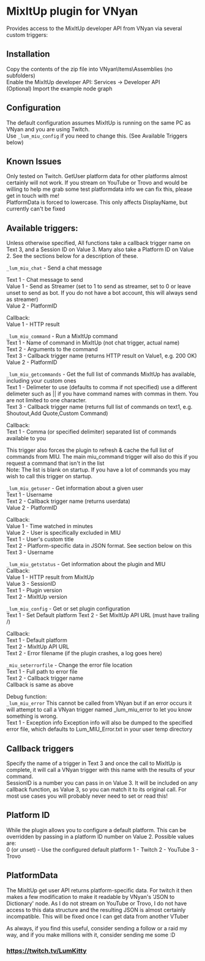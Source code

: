 # MixItUp plugin for VNyan

Provides access to the MixItUp developer API from VNyan via several custom triggers:

## Installation
Copy the contents of the zip file into VNyan\Items\Assemblies (no subfolders)  
Enable the MixItUp developer API: Services -> Developer API  
(Optional) Import the example node graph

## Configuration
The default configuration assumes MixItUp is running on the same PC as VNyan and you are using Twitch.  
Use ```_lum_miu_config``` if you need to change this. (See Available Triggers below)

## Known Issues
Only tested on Twitch. GetUser platform data for other platforms almost certainly will not work. If you stream on YouTube or Trovo and would be willing to help me grab some test platformdata info we can fix this, please get in touch with me!  
PlatformData is forced to lowercase. This only affects DisplayName, but currently can't be fixed

## Available triggers:
Unless otherwise specified, All functions take a callback trigger name on Text 3, and a Session ID on Value 3. Many also take a Platform ID on Value 2. See the sections below for a description of these.  

```_lum_miu_chat``` - Send a chat message  

Text 1 - Chat message to send  
Value 1 - Send as Streamer (set to 1 to send as streamer, set to 0 or leave unset to send as bot. If you do not have a bot account, this will always send as streamer)  
Value 2 - PlatformID  

Callback:  
Value 1 - HTTP result  

```_lum_miu_command``` - Run a MixItUp command  
Text 1 - Name of command in MixItUp (not chat trigger, actual name)  
Text 2 - Arguments to the command  
Text 3 - Callback trigger name (returns HTTP result on Value1, e.g. 200 OK)  
Value 2 - PlatformID  

```_lum_miu_getcommands``` - Get the full list of commands MixItUp has available, including your custom ones  
Text 1 - Delimeter to use (defaults to comma if not specified) use a different delimeter such as || if you have command names with commas in them. You are not limited to one character.  
Text 3 - Callback trigger name (returns full list of commands on text1, e.g. Shoutout,Add Quote,Custom Command)  

Callback:  
Text 1 - Comma (or specified delimiter) separated list of commands available to you  

This trigger also forces the plugin to refresh & cache the full list of commands from MIU. The main miu_command trigger will also do this if you request a command that isn't in the list  
Note: The list is blank on startup. If you have a lot of commands you may wish to call this trigger on startup.  

```_lum_miu_getuser``` - Get information about a given user  
Text 1 - Username  
Text 2 - Callback trigger name (returns userdata)  
Value 2 - PlatformID  

Callback:  
Value 1 - Time watched in minutes  
Value 2 - User is specifically excluded in MIU  
Text 1 - User's custom title  
Text 2 - Platform-specific data in JSON format. See section below on this
Text 3 - Username  

```_lum_miu_getstatus``` - Get information about the plugin and MIU  
Callback:  
Value 1 - HTTP result from MixItUp  
Value 3 - SessionID  
Text 1 - Plugin version  
Text 2 - MixItUp version  

```_lum_miu_config``` - Get or set plugin configuration  
Text 1 - Set Default platform
Text 2 - Set MixItUp API URL (must have trailing /)  

Callback:  
Text 1 - Default platform  
Text 2 - MixItUp API URL  
Text 2 - Error filename (if the plugin crashes, a log goes here)  

```_miu_seterrorfile``` - Change the error file location  
Text 1 - Full path to error file  
Text 2 - Callback trigger name  
Callback is same as above

Debug function:  
```_lum_miu_error```
This cannot be called from VNyan but if an error occurs it will attempt to call a VNyan trigger
named _lum_miu_error to let you know something is wrong.  
Text 1 - Exception info
Exception info will also be dumped to the specified error file, which defaults to Lum_MIU_Error.txt in your user temp directory

## Callback triggers
Specify the name of a trigger in Text 3 and once the call to MixItUp is complete, it will call a VNyan trigger with this name with the results of your command.  
SessionID is a number you can pass in on Value 3. It will be included on any callback function, as Value 3, so you can match it to its original call. For most use cases you will probably never need to set or read this!  

## Platform ID
While the plugin allows you to configure a default platform. This can be overridden by passing in a platform ID number on Value 2. Possible values are:  
0 (or unset) - Use the configured default platform
1 - Twitch
2 - YouTube
3 - Trovo

## PlatformData
The MixItUp get user API returns platform-specific data. For twitch it then makes a few modification to make it readable by VNyan's 'JSON to Dictionary' node. As I do not stream on YouTube or Trovo, I do not have access to this data structure and the resulting JSON is almost certainly incompatible. This will be fixed once I can get data from another VTuber

As always, if you find this useful, consider sending a follow or a raid my way, and if you make millions with it, consider sending me some :D

### https://twitch.tv/LumKitty 
